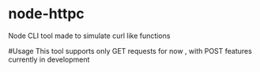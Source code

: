 # node-httpc
Node CLI tool made to simulate curl like functions

#Usage
This tool supports only GET requests for now , with POST features currently in development



